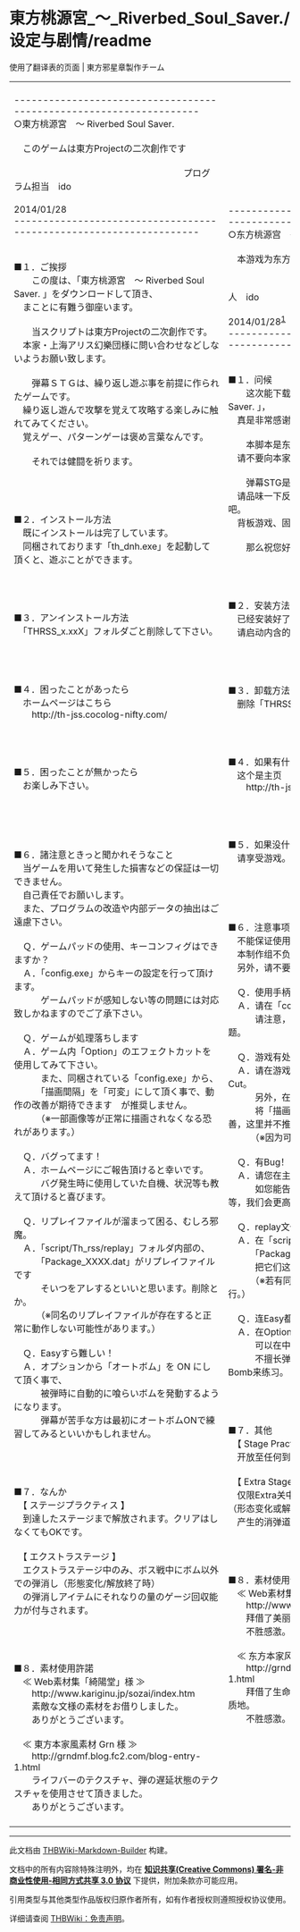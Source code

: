 # 東方桃源宮_～_Riverbed_Soul_Saver./设定与剧情/readme

<!-- source html: G:\repos\THBWiki-Markdown-Builder\THBWikiMarkdown\Temp\main\3\3c\ns0%3A%E6%9D%B1%E6%96%B9%E6%A1%83%E6%BA%90%E5%AE%AE_%EF%BD%9E_Riverbed_Soul_Saver%2E%2F%E8%AE%BE%E5%AE%9A%E4%B8%8E%E5%89%A7%E6%83%85%2Freadme.html -->

使用了翻译表的页面 | 東方邪星章製作チーム

  
  

  


<table><tbody><tr class="tt-content" id="=-1" data-pos="&#91;&quot;=&quot;,1&#93;"><td class="tt-ja" lang="ja"><div class="poem"><br>-------------------------------------------------------------------<br>○東方桃源宮　～ Riverbed Soul Saver. <br><br>　このゲームは東方Projectの二次創作です<br><br>　　　　　　　　　　　　　　　　　　　プログラム担当　ido<br>　　　　　　　　　　　　　　　　　　　　　　　        2014/01/28<br>-------------------------------------------------------------------<br><br><br>■１．ご挨拶<br>　　この度は、「東方桃源宮　～ Riverbed Soul Saver. 」をダウンロードして頂き、<br>　まことに有難う御座います。<br>　<br>　　当スクリプトは東方Projectの二次創作です。<br>　本家・上海アリス幻樂団様に問い合わせなどしないようお願い致します。<br>　<br>　　弾幕ＳＴＧは、繰り返し遊ぶ事を前提に作られたゲームです。<br>　繰り返し遊んで攻撃を覚えて攻略する楽しみに触れてみてください。<br>　覚えゲー、パターンゲーは褒め言葉なんです。<br>　<br>　　それでは健闘を祈ります。<br><br><br><br><br>■２．インストール方法<br>　既にインストールは完了しています。<br>　同梱されております「th_dnh.exe」を起動して頂くと、遊ぶことができます。<br><br><br><br><br>■３．アンインストール方法<br>　「THRSS_x.xxX」フォルダごと削除して下さい。<br><br><br><br><br>■４．困ったことがあったら<br>　ホームページはこちら<br>　　http://th-jss.cocolog-nifty.com/<br><br><br><br><br>■５．困ったことが無かったら<br>　お楽しみ下さい。<br>　<br><br><br><br><br>■６．諸注意ときっと聞かれそうなこと<br>　当ゲームを用いて発生した損害などの保証は一切できません。<br>　自己責任でお願いします。<br>　また、プログラムの改造や内部データの抽出はご遠慮下さい。<br><br>　Ｑ．ゲームパッドの使用、キーコンフィグはできますか？<br>　Ａ．「config.exe」からキーの設定を行って頂けます。<br>　　　ゲームパッドが感知しない等の問題には対応致しかねますのでご了承下さい。<br><br>　Ｑ．ゲームが処理落ちします<br>　Ａ．ゲーム内「Option」のエフェクトカットを使用してみて下さい。<br>　　　また、同梱されている「config.exe」から、<br>　　　「描画間隔」を「可変」にして頂く事で、動作の改善が期待できます　が推奨しません。<br>　　　（※一部画像等が正常に描画されなくなる恐れがあります。）<br><br>　Ｑ．バグってます！<br>　Ａ．ホームページにご報告頂けると幸いです。<br>　　　バグ発生時に使用していた自機、状況等も教えて頂けると喜びます。<br><br>　Ｑ．リプレイファイルが溜まって困る、むしろ邪魔。<br>　Ａ．「script/Th_rss/replay」フォルダ内部の、<br>　　　「Package_XXXX.dat」がリプレイファイルです<br>　　　そいつをアレするといいと思います。削除とか。<br>　　　（※同名のリプレイファイルが存在すると正常に動作しない可能性があります。）<br><br>　Ｑ．Easyすら難しい！<br>　Ａ．オプションから「オートボム」を ON にして頂く事で、<br>　　　被弾時に自動的に喰らいボムを発動するようになります。<br>　　　弾幕が苦手な方は最初にオートボムONで練習してみるといいかもしれません。<br><br><br><br><br>■７．なんか<br>　【 ステージプラクティス 】<br>　到達したステージまで解放されます。クリアはしなくてもOKです。<br>　<br>　【 エクストラステージ 】<br>　エクストラステージ中のみ、ボス戦中にボム以外での弾消し（形態変化/解放終了時）<br>　の弾消しアイテムにそれなりの量のゲージ回収能力が付与されます。<br><br><br><br><br>■８．素材使用許諾<br>　≪ Web素材集「綺陽堂」様 ≫<br>　　http://www.kariginu.jp/sozai/index.htm<br>　　素敵な文様の素材をお借りしました。<br>　　ありがとうございます。<br>　<br>　≪ 東方本家風素材 Grn 様 ≫<br>　　http://grndmf.blog.fc2.com/blog-entry-1.html<br>　　ライフバーのテクスチャ、弾の遅延状態のテクスチャを使用させて頂きました。<br>　　ありがとうございます。<br><br></div></td><td class="tt-zh" lang="zh"><div class="poem"><br><br>-------------------------------------------------------------------<br>○东方桃源宫　～ Riverbed Soul Saver. <br><br>　本游戏为东方Project的二次创作<br><br>　　　　　　　　　　　　　　　　　　　程序负责人　ido<br>　　　　　　　　　　　　　　　　　　　　　　　        2014/01/28<sup id="cite_ref-1" class="reference"><a href="#cite_note-1">1</a></sup><br>-------------------------------------------------------------------<br><br><br>■１．问候<br>　　这次能下载「东方桃源宫　～ Riverbed Soul Saver. 」，<br>　真是非常感谢。<br>　<br>　　本脚本是东方Project的二次创作。<br>　请不要向本家·上海爱丽丝幻乐团询问本作。<br>　<br>　　弹幕STG是以反复游戏为前提制作的游戏。<br>　请品味一下反复游戏、记忆攻击、得到攻略的乐趣吧。<br>　背板游戏、固定游戏什么的乃是夸奖。<br>　<br>　　那么祝您好运。<br><br><br><br><br>■２．安装方法<br>　已经安装好了。<br>　请启动内含的「th_dnh.exe」开始游戏。<br><br><br><br><br>■３．卸载方法<br>　删除「THRSS_x.xxX」文件夹即可。<br><br><br><br><br>■４．如果有什么疑问<br>　这个是主页<br>　　http://th-jss.cocolog-nifty.com/<br><br><br><br><br>■５．如果没什么疑问<br>　请享受游戏。<br>　<br><br><br><br><br>■６．注意事项，以及您大概早就知道的事情<br>　不能保证使用本游戏造成的损失。<br>　本制作组不负任何责任。<br>　另外，请不要改造程序及抽出内部数据。<br><br>　Ｑ．使用手柄时可以改键吗？<br>　Ａ．请在「config.exe」里设定键位。<br>　　　请注意，无法一一确认手柄是否可以感知等问题。<br><br>　Ｑ．游戏有处理落<br>　Ａ．请在游戏内的「Option」中试着使用Effect Cut。<br>　　　另外，在内含的「config.exe」中，<br>　　　将「描画间隔」设为「可变」以期待动作的改善，这里并不推荐。<br>　　　（※因为可能会有部分图像无法正常描画。）<br><br>　Ｑ．有Bug！<br>　Ａ．请您在主页上报告。<br>　　　如您能告诉我们发生bug时使用的自机及状况等，我们会更高兴。<br><br>　Ｑ．replay文件存得太多很困扰，甚至烦人。<br>　Ａ．在「script/Th_rss/replay」文件夹里，<br>　　　「Package_XXXX.dat」为replay文件。<br>　　　把它们这个那个就行了。删除之类的。<br>　　　（※若有同名的relay文件，有可能无法正常运行。）<br><br>　Ｑ．连Easy都好难！<br>　Ａ．在Option中将「Auto Bomb」打开，<br>　　　可以在中弹时自动发动被弹Bomb。<br>　　　不擅长弹幕的人一开始可以试着开启自动Bomb来练习。<br><br><br><br><br>■７．其他<br>　【 Stage Practise 】<br>　开放至任何到达过的关卡。哪怕没有通关也可以。<br>　<br>　【 Extra Stage 】<br>　仅限Extra关中，在Boss战中除Bomb以外的消弹（形态变化或解放结束时）<br>　产生的消弹道具有着一定的能量槽回收能力。<br><br><br><br><br>■８．素材使用许可<br>　≪ Web素材集「綺陽堂」先生 ≫<br>　　http://www.kariginu.jp/sozai/index.htm<br>　　拜借了美丽的图案。<br>　　不胜感激。<br>　<br>　≪ 东方本家风素材 Grn 先生 ≫<br>　　http://grndmf.blog.fc2.com/blog-entry-1.html<br>　　拜借了生命槽的质地，以及延迟状态下的弹幕的质地。<br>　　不胜感激。<br></div></td></tr></tbody></table>


[^cite_note-1]: 事实上这玩意是15年1月28号随着后续补丁发出来的，他写错日期了。





---

此文档由 [THBWiki-Markdown-Builder](https://github.com/Delsin-Yu/THBWiki-Markdown-Builder) 构建。

文档中的所有内容除特殊注明外，均在 [**知识共享(Creative Commons) 署名-非商业性使用-相同方式共享 3.0 协议**](https://creativecommons.org/licenses/by-sa/3.0/deed.zh-hans) 下提供，附加条款亦可能应用。

引用类型与其他类型作品版权归原作者所有，如有作者授权则遵照授权协议使用。

详细请查阅 [THBWiki：免责声明](https://thbwiki.cc/THBWiki:%E5%85%8D%E8%B4%A3%E5%A3%B0%E6%98%8E)。

